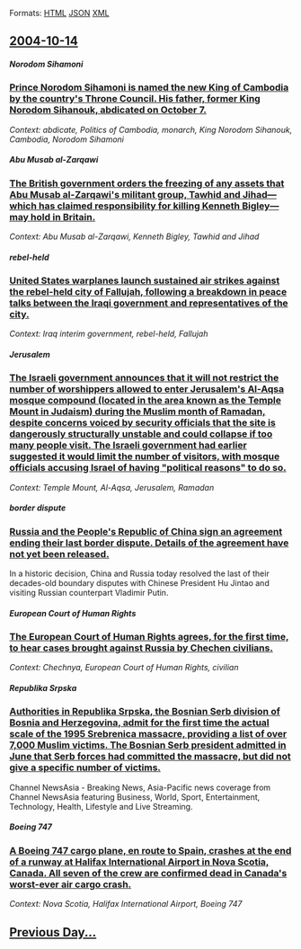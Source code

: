 
Formats: [HTML](2004/10/14/index.html)  [JSON](2004/10/14/index.json)  [XML](2004/10/14/index.xml)  

## [2004-10-14](/news/2004/10/14/index.md)

##### Norodom Sihamoni
### [ Prince Norodom Sihamoni is named the new King of Cambodia by the country's Throne Council. His father, former King Norodom Sihanouk, abdicated on October 7. ](/news/2004/10/14/prince-norodom-sihamoni-is-named-the-new-king-of-cambodia-by-the-country-s-throne-council-his-father-former-king-norodom-sihanouk-abdica.md)
_Context: abdicate, Politics of Cambodia, monarch, King Norodom Sihanouk, Cambodia, Norodom Sihamoni_

##### Abu Musab al-Zarqawi
### [ The British government orders the freezing of any assets that Abu Musab al-Zarqawi's militant group, Tawhid and Jihad&mdash;which has claimed responsibility for killing Kenneth Bigley&mdash;may hold in Britain. ](/news/2004/10/14/the-british-government-orders-the-freezing-of-any-assets-that-abu-musab-al-zarqawi-s-militant-group-tawhid-and-jihad-mdash-which-has-claim.md)
_Context: Abu Musab al-Zarqawi, Kenneth Bigley, Tawhid and Jihad_

##### rebel-held
### [ United States warplanes launch sustained air strikes against the rebel-held city of Fallujah, following a breakdown in peace talks between the Iraqi government and representatives of the city. ](/news/2004/10/14/united-states-warplanes-launch-sustained-air-strikes-against-the-rebel-held-city-of-fallujah-following-a-breakdown-in-peace-talks-between.md)
_Context: Iraq interim government, rebel-held, Fallujah_

##### Jerusalem
### [ The Israeli government announces that it will not restrict the number of worshippers allowed to enter Jerusalem's Al-Aqsa mosque compound (located in the area known as the Temple Mount in Judaism) during the Muslim month of Ramadan, despite concerns voiced by security officials that the site is dangerously structurally unstable and could collapse if too many people visit. The Israeli government had earlier suggested it would limit the number of visitors, with mosque officials accusing Israel of having "political reasons" to do so. ](/news/2004/10/14/the-israeli-government-announces-that-it-will-not-restrict-the-number-of-worshippers-allowed-to-enter-jerusalem-s-al-aqsa-mosque-compound.md)
_Context: Temple Mount, Al-Aqsa, Jerusalem, Ramadan_

##### border dispute
### [ Russia and the People's Republic of China sign an agreement ending their last border dispute. Details of the agreement have not yet been released. ](/news/2004/10/14/russia-and-the-people-s-republic-of-china-sign-an-agreement-ending-their-last-border-dispute-details-of-the-agreement-have-not-yet-been-re.md)
In a historic decision, China and Russia today resolved the last of their decades-old boundary disputes with Chinese President Hu Jintao and visiting Russian counterpart Vladimir Putin.

##### European Court of Human Rights
### [ The European Court of Human Rights agrees, for the first time, to hear cases brought against Russia by Chechen civilians. ](/news/2004/10/14/the-european-court-of-human-rights-agrees-for-the-first-time-to-hear-cases-brought-against-russia-by-chechen-civilians.md)
_Context: Chechnya, European Court of Human Rights, civilian_

##### Republika Srpska
### [ Authorities in Republika Srpska, the Bosnian Serb division of Bosnia and Herzegovina, admit for the first time the actual scale of the 1995 Srebrenica massacre, providing a list of over 7,000 Muslim victims. The Bosnian Serb president admitted in June that Serb forces had committed the massacre, but did not give a specific number of victims. ](/news/2004/10/14/authorities-in-republika-srpska-the-bosnian-serb-division-of-bosnia-and-herzegovina-admit-for-the-first-time-the-actual-scale-of-the-1995.md)
Channel NewsAsia - Breaking News, Asia-Pacific news coverage from Channel NewsAsia featuring Business, World, Sport, Entertainment, Technology, Health, Lifestyle and Live Streaming.

##### Boeing 747
### [ A Boeing 747 cargo plane, en route to Spain, crashes at the end of a runway at Halifax International Airport in Nova Scotia, Canada. All seven of the crew are confirmed dead in Canada's worst-ever air cargo crash. ](/news/2004/10/14/a-boeing-747-cargo-plane-en-route-to-spain-crashes-at-the-end-of-a-runway-at-halifax-international-airport-in-nova-scotia-canada-all-se.md)
_Context: Nova Scotia, Halifax International Airport, Boeing 747_

## [Previous Day...](/news/2004/10/13/index.md)

